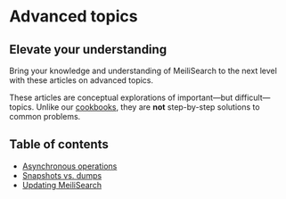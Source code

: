 # Advanced topics

## Elevate your understanding

Bring your knowledge and understanding of MeiliSearch to the next level with these articles on advanced topics.

These articles are conceptual explorations of important—but difficult—topics. Unlike our [cookbooks](/learn/cookbooks), they are **not** step-by-step solutions to common problems.

## Table of contents

- [Asynchronous operations](/learn/advanced/asynchronous_operations.md)
- [Snapshots vs. dumps](/learn/advanced/snapshots_vs_dumps.md)
- [Updating MeiliSearch](/learn/advanced/updating.md)
